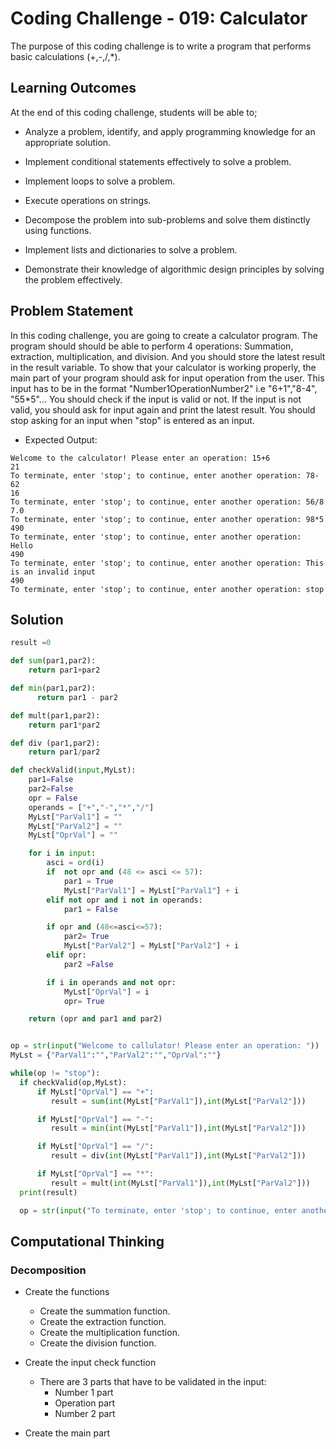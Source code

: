 # Coding Challenge - 019: Calculator

The purpose of this coding challenge is to write a program that performs basic calculations (+,-,/,*).

## Learning Outcomes

At the end of this coding challenge, students will be able to;

- Analyze a problem, identify, and apply programming knowledge for an appropriate solution.

- Implement conditional statements effectively to solve a problem.

- Implement loops to solve a problem.

- Execute operations on strings.

- Decompose the problem into sub-problems and solve them distinctly using functions.

- Implement lists and dictionaries to solve a problem.

- Demonstrate their knowledge of algorithmic design principles by solving the problem effectively.

## Problem Statement

In this coding challenge, you are going to create a calculator program. The program should should be able to perform 4 operations: Summation, extraction, multiplication, and division. And you should store the latest result in the result variable. To show that your calculator is working properly, the main part of your program should ask for input operation from the user. This input has to be in the format "Number1OperationNumber2" i.e "6+1","8-4", "55*5"... You should check if the input is valid or not. If the input is not valid, you should ask for input again and print the latest result. You should stop asking for an input when "stop" is entered as an input.

- Expected Output:

```text
Welcome to the calculator! Please enter an operation: 15+6
21
To terminate, enter 'stop'; to continue, enter another operation: 78-62
16
To terminate, enter 'stop'; to continue, enter another operation: 56/8
7.0
To terminate, enter 'stop'; to continue, enter another operation: 98*5
490
To terminate, enter 'stop'; to continue, enter another operation: Hello
490
To terminate, enter 'stop'; to continue, enter another operation: This is an invalid input
490
To terminate, enter 'stop'; to continue, enter another operation: stop
```

## Solution

```python
result =0

def sum(par1,par2):
    return par1+par2

def min(par1,par2):
      return par1 - par2

def mult(par1,par2):
    return par1*par2

def div (par1,par2):
    return par1/par2

def checkValid(input,MyLst):
    par1=False 
    par2=False 
    opr = False
    operands = ["+","-","*","/"]
    MyLst["ParVal1"] = ""
    MyLst["ParVal2"] = ""
    MyLst["OprVal"] = ""

    for i in input:
        asci = ord(i)
        if  not opr and (48 <= asci <= 57):
            par1 = True
            MyLst["ParVal1"] = MyLst["ParVal1"] + i
        elif not opr and i not in operands:
            par1 = False

        if opr and (48<=asci<=57):
            par2= True
            MyLst["ParVal2"] = MyLst["ParVal2"] + i
        elif opr:
            par2 =False

        if i in operands and not opr:
            MyLst["OprVal"] = i
            opr= True

    return (opr and par1 and par2)


op = str(input("Welcome to callulator! Please enter an operation: "))
MyLst = {"ParVal1":"","ParVal2":"","OprVal":""}

while(op != "stop"):
  if checkValid(op,MyLst):
      if MyLst["OprVal"] == "+":
         result = sum(int(MyLst["ParVal1"]),int(MyLst["ParVal2"]))

      if MyLst["OprVal"] == "-":
         result = min(int(MyLst["ParVal1"]),int(MyLst["ParVal2"]))

      if MyLst["OprVal"] == "/":
         result = div(int(MyLst["ParVal1"]),int(MyLst["ParVal2"]))

      if MyLst["OprVal"] == "*":
         result = mult(int(MyLst["ParVal1"]),int(MyLst["ParVal2"]))
  print(result)  

  op = str(input("To terminate, enter 'stop'; to continue, enter another operation: "))
```

## Computational Thinking

### Decomposition

- Create the functions
  - Create the summation function.
  - Create the extraction function.
  - Create the multiplication function.
  - Create the division function.

- Create the input check function
  - There are 3 parts that have to be validated in the input:
    - Number 1 part
    - Operation part
    - Number 2 part

- Create the main part
